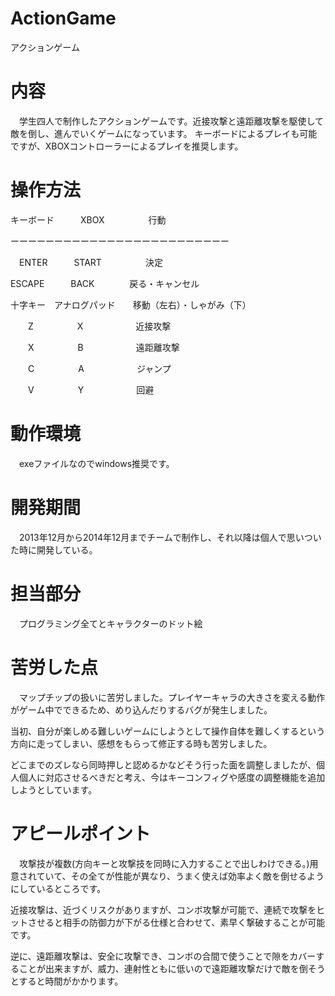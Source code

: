 # ActionGame
アクションゲーム

# 内容

　学生四人で制作したアクションゲームです。近接攻撃と遠距離攻撃を駆使して敵を倒し、進んでいくゲームになっています。
 キーボードによるプレイも可能ですが、XBOXコントローラーによるプレイを推奨します。
 
 

 # 操作方法

 キーボード　　　XBOX　　　　　行動

 ーーーーーーーーーーーーーーーーーーーーーーーーー

 　ENTER　　　START　　　　　決定

  ESCAPE　　　BACK　　　　戻る・キャンセル

  十字キー　アナログパッド　　移動（左右）・しゃがみ（下）

 　　Z　　　　　X　　　　　　近接攻撃

 　　X　　　　　B　　　　　　遠距離攻撃

 　　C　　　　　A　　　　　　ジャンプ

 　　V　　　　　Y　　　　　　回避


# 動作環境

　exeファイルなのでwindows推奨です。


# 開発期間

　2013年12月から2014年12月までチームで制作し、それ以降は個人で思いついた時に開発している。


# 担当部分

　プログラミング全てとキャラクターのドット絵
 

# 苦労した点

　マップチップの扱いに苦労しました。プレイヤーキャラの大きさを変える動作がゲーム中でできるため、めり込んだりするバグが発生しました。
 
当初、自分が楽しめる難しいゲームにしようとして操作自体を難しくするという方向に走ってしまい、感想をもらって修正する時も苦労しました。

どこまでのズレなら同時押しと認めるかなどそう行った面を調整しましたが、個人個人に対応させるべきだと考え、今はキーコンフィグや感度の調整機能を追加しようとしています。
 

# アピールポイント

　攻撃技が複数(方向キーと攻撃技を同時に入力することで出しわけできる。)用意されていて、その全てが性能が異なり、うまく使えば効率よく敵を倒せるようにしているところです。

近接攻撃は、近づくリスクがありますが、コンボ攻撃が可能で、連続で攻撃をヒットさせると相手の防御力が下がる仕様と合わせて、素早く撃破することが可能です。

逆に、遠距離攻撃は、安全に攻撃でき、コンボの合間で使うことで隙をカバーすることが出来ますが、威力、連射性ともに低いので遠距離攻撃だけで敵を倒そうとすると時間がかかります。



